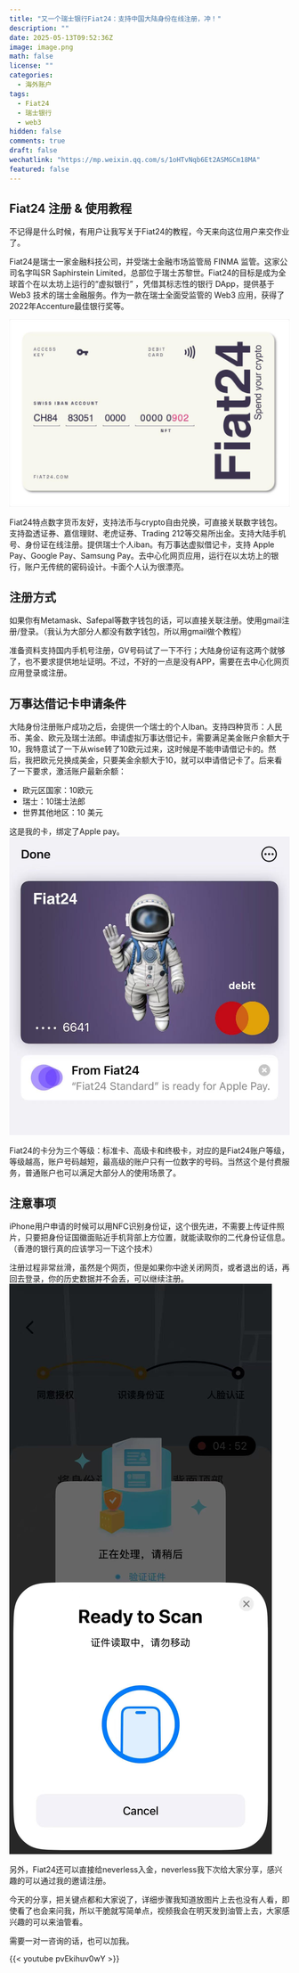 ```yaml
---
title: "又一个瑞士银行Fiat24：支持中国大陆身份在线注册，冲！"
description: ""
date: 2025-05-13T09:52:36Z
image: image.png
math: false
license: ""
categories:
  - 海外账户
tags:
  - Fiat24
  - 瑞士银行
  - web3
hidden: false
comments: true
draft: false
wechatlink: "https://mp.weixin.qq.com/s/1oHTvNqb6Et2ASMGCm18MA"
featured: false
---
```



## Fiat24 注册 & 使用教程

不记得是什么时候，有用户让我写关于Fiat24的教程，今天来向这位用户来交作业了。

Fiat24是瑞士一家金融科技公司，并受瑞士金融市场监管局 FINMA 监管。这家公司名字叫SR Saphirstein Limited，总部位于瑞士苏黎世。Fiat24的目标是成为全球首个在以太坊上运行的“虚拟银行” ，凭借其标志性的银行 DApp，提供基于 Web3 技术的瑞士金融服务。作为一款在瑞士全面受监管的 Web3 应用，获得了2022年Accenture最佳银行奖等。

![alt text](image-3.png)

Fiat24特点数字货币友好，支持法币与crypto自由兑换，可直接关联数字钱包。支持盈透证券、嘉信理财、老虎证券、Trading 212等交易所出金。支持大陆手机号、身份证在线注册。提供瑞士个人iban。有万事达虚拟借记卡，支持 Apple Pay、Google Pay、Samsung Pay。去中心化网页应用，运行在以太坊上的银行，账户无传统的密码设计。卡面个人认为很漂亮。

## 注册方式

如果你有Metamask、Safepal等数字钱包的话，可以直接关联注册。使用gmail注册/登录。（我认为大部分人都没有数字钱包，所以用gmail做个教程）

准备资料支持国内手机号注册，GV号码试了一下不行；大陆身份证有这两个就够了，也不要求提供地址证明。不过，不好的一点是没有APP，需要在去中心化网页应用登录或注册。

## 万事达借记卡申请条件

大陆身份注册账户成功之后，会提供一个瑞士的个人Iban。支持四种货币：人民币、美金、欧元及瑞士法郎。申请虚拟万事达借记卡，需要满足美金账户余额大于10，我特意试了一下从wise转了10欧元过来，这时候是不能申请借记卡的。然后，我把欧元兑换成美金，只要美金余额大于10，就可以申请借记卡了。后来看了一下要求，激活账户最新余额：

- 欧元区国家：10欧元  
- 瑞士：10瑞士法郎  
- 世界其他地区：10 美元  

这是我的卡，绑定了Apple pay。
![fiat24绑定Apple pay](image-1.png)

Fiat24的卡分为三个等级：标准卡、高级卡和终极卡，对应的是Fiat24账户等级，等级越高，账户号码越短，最高级的账户只有一位数字的号码。当然这个是付费服务，普通账户也可以满足大部分人的使用场景了。

## 注意事项

iPhone用户申请的时候可以用NFC识别身份证，这个很先进，不需要上传证件照片，只要把身份证国徽面贴近手机背部上方位置，就能读取你的二代身份证信息。（香港的银行真的应该学习一下这个技术）

注册过程非常丝滑，虽然是个网页，但是如果你中途关闭网页，或者退出的话，再回去登录，你的历史数据并不会丢，可以继续注册。
![fiat24身份证注册识别](image-2.png)

另外，Fiat24还可以直接给neverless入金，neverless我下次给大家分享，感兴趣的可以通过我的邀请注册。

今天的分享，把关键点都和大家说了，详细步骤我知道放图片上去也没有人看，即使看了也会来问我，所以干脆就写简单点，视频我会在明天发到油管上去，大家感兴趣的可以来油管看。

需要一对一咨询的话，也可以加我。

{{< youtube pvEkihuv0wY >}}
